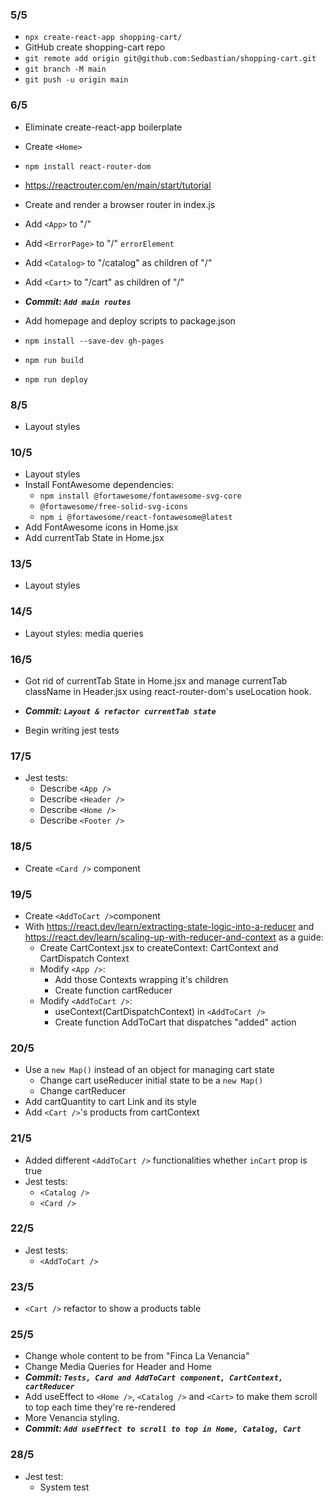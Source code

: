 ### 5/5

- `npx create-react-app shopping-cart/`
- GitHub create shopping-cart repo
- `git remote add origin git@github.com:Sedbastian/shopping-cart.git`
- `git branch -M main`
- `git push -u origin main`

### 6/5

- Eliminate create-react-app boilerplate
- Create `<Home>`
- `npm install react-router-dom`
- https://reactrouter.com/en/main/start/tutorial
- Create and render a browser router in index.js
- Add `<App>` to "/"
- Add `<ErrorPage>` to "/" `errorElement`
- Add `<Catalog>` to "/catalog" as children of "/"
- Add `<Cart>` to "/cart" as children of "/"
- **_Commit: `Add main routes`_**

- Add homepage and deploy scripts to package.json
- `npm install --save-dev gh-pages`
- `npm run build`
- `npm run deploy`

### 8/5

- Layout styles

### 10/5

- Layout styles
- Install FontAwesome dependencies:
  - `npm install @fortawesome/fontawesome-svg-core`
  - `@fortawesome/free-solid-svg-icons`
  - `npm i @fortawesome/react-fontawesome@latest`
- Add FontAwesome icons in Home.jsx
- Add currentTab State in Home.jsx

### 13/5

- Layout styles

### 14/5

- Layout styles: media queries

### 16/5

- Got rid of currentTab State in Home.jsx and manage currentTab className in Header.jsx using react-router-dom's useLocation hook.

- **_Commit: `Layout & refactor currentTab state`_**

- Begin writing jest tests

### 17/5

- Jest tests:
  - Describe `<App />`
  - Describe `<Header />`
  - Describe `<Home />`
  - Describe `<Footer />`

### 18/5

- Create `<Card />` component

### 19/5

- Create `<AddToCart />`component
- With https://react.dev/learn/extracting-state-logic-into-a-reducer and https://react.dev/learn/scaling-up-with-reducer-and-context as a guide:
  - Create CartContext.jsx to createContext: CartContext and CartDispatch Context
  - Modify `<App />`:
    - Add those Contexts wrapping it's children
    - Create function cartReducer
  - Modify `<AddToCart />`:
    - useContext(CartDispatchContext) in `<AddToCart />`
    - Create function AddToCart that dispatches "added" action

### 20/5

- Use a `new Map()` instead of an object for managing cart state
  - Change cart useReducer initial state to be a `new Map()`
  - Change cartReducer
- Add cartQuantity to cart Link and its style
- Add `<Cart />`'s products from cartContext

### 21/5

- Added different `<AddToCart />` functionalities whether `inCart` prop is true
- Jest tests:
  - `<Catalog />`
  - `<Card />`

### 22/5

- Jest tests:
  - `<AddToCart />`

### 23/5

- `<Cart />` refactor to show a products table

### 25/5

- Change whole content to be from "Finca La Venancia"
- Change Media Queries for Header and Home
- **_Commit: `Tests, Card and AddToCart component, CartContext, cartReducer`_**
- Add useEffect to `<Home />`, `<Catalog />` and `<Cart>` to make them scroll to top each time they're re-rendered
- More Venancia styling.
- **_Commit: `Add useEffect to scroll to top in Home, Catalog, Cart`_**

### 28/5

- Jest test:
  - System test
  